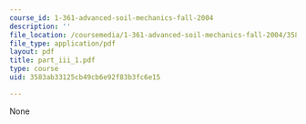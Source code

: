 ```yaml
---
course_id: 1-361-advanced-soil-mechanics-fall-2004
description: ''
file_location: /coursemedia/1-361-advanced-soil-mechanics-fall-2004/3583ab33125cb49cb6e92f83b3fc6e15_part_iii_1.pdf
file_type: application/pdf
layout: pdf
title: part_iii_1.pdf
type: course
uid: 3583ab33125cb49cb6e92f83b3fc6e15

---
```

None